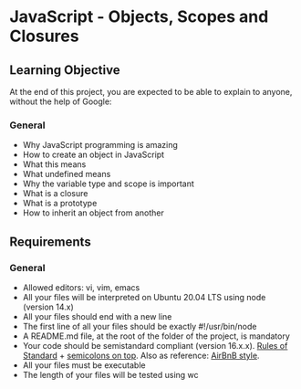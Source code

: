 # JavaScript - Objects, Scopes and Closures

## Learning Objective 
At the end of this project, you are expected to be able to explain to anyone, without the help of Google:

### General

- Why JavaScript programming is amazing
- How to create an object in JavaScript
- What this means
- What undefined means
- Why the variable type and scope is important
- What is a closure
- What is a prototype
- How to inherit an object from another

## Requirements

### General

- Allowed editors: vi, vim, emacs
- All your files will be interpreted on Ubuntu 20.04 LTS using node (version 14.x)
- All your files should end with a new line
- The first line of all your files should be exactly #!/usr/bin/node
- A README.md file, at the root of the folder of the project, is mandatory
- Your code should be semistandard compliant (version 16.x.x). [Rules of Standard](https://standardjs.com/rules.html) + [semicolons on top](https://github.com/standard/semistandard). Also as reference: [AirBnB style](https://github.com/airbnb/javascript).
- All your files must be executable
- The length of your files will be tested using wc
